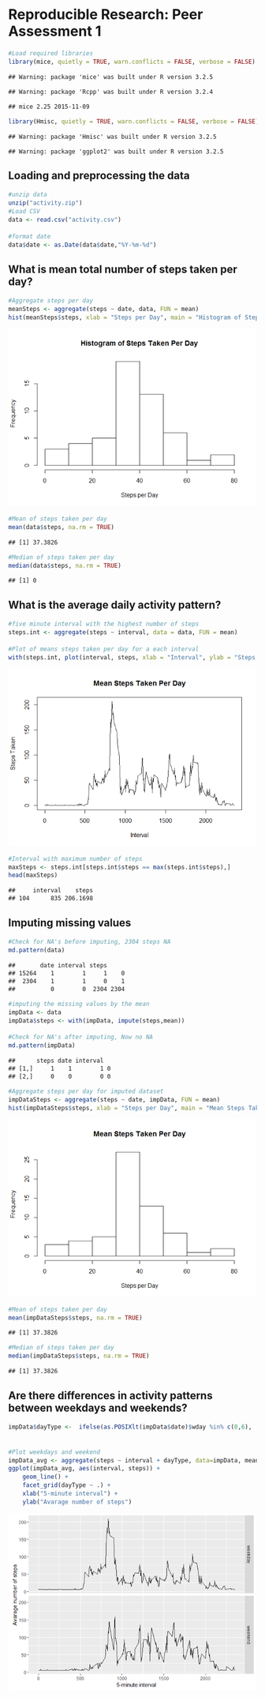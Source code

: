# Reproducible Research: Peer Assessment 1

```r
#Load required libraries
library(mice, quietly = TRUE, warn.conflicts = FALSE, verbose = FALSE)
```

```
## Warning: package 'mice' was built under R version 3.2.5
```

```
## Warning: package 'Rcpp' was built under R version 3.2.4
```

```
## mice 2.25 2015-11-09
```

```r
library(Hmisc, quietly = TRUE, warn.conflicts = FALSE, verbose = FALSE)
```

```
## Warning: package 'Hmisc' was built under R version 3.2.5
```

```
## Warning: package 'ggplot2' was built under R version 3.2.5
```


## Loading and preprocessing the data


```r
#unzip data
unzip("activity.zip")
#Load CSV
data <- read.csv("activity.csv")

#format date
data$date <- as.Date(data$date,"%Y-%m-%d")
```
## What is mean total number of steps taken per day?

```r
#Aggregate steps per day
meanSteps <- aggregate(steps ~ date, data, FUN = mean)
hist(meanSteps$steps, xlab = "Steps per Day", main = "Histogram of Steps Taken Per Day")
```

![](PA1_SanJames_files/figure-html/unnamed-chunk-3-1.png)

```r
#Mean of steps taken per day
mean(data$steps, na.rm = TRUE)
```

```
## [1] 37.3826
```

```r
#Median of steps taken per day
median(data$steps, na.rm = TRUE)
```

```
## [1] 0
```
## What is the average daily activity pattern?

```r
#five minute interval with the highest number of steps
steps.int <- aggregate(steps ~ interval, data = data, FUN = mean)

#Plot of means steps taken per day for a each interval
with(steps.int, plot(interval, steps, xlab = "Interval", ylab = "Steps Taken", main = "Mean Steps Taken Per Day", type = "l"))
```

![](PA1_SanJames_files/figure-html/unnamed-chunk-4-1.png)

```r
#Interval with maximum number of steps
maxSteps <- steps.int[steps.int$steps == max(steps.int$steps),]
head(maxSteps)
```

```
##     interval    steps
## 104      835 206.1698
```

## Imputing missing values

```r
#Check for NA's before imputing, 2304 steps NA
md.pattern(data)
```

```
##       date interval steps     
## 15264    1        1     1    0
##  2304    1        1     0    1
##          0        0  2304 2304
```

```r
#imputing the missing values by the mean
impData <- data
impData$steps <- with(impData, impute(steps,mean))

#Check for NA's after imputing, Now no NA
md.pattern(impData)
```

```
##      steps date interval  
## [1,]     1    1        1 0
## [2,]     0    0        0 0
```

```r
#Aggregate steps per day for imputed dataset
impDataSteps <- aggregate(steps ~ date, impData, FUN = mean)
hist(impDataSteps$steps, xlab = "Steps per Day", main = "Mean Steps Taken Per Day")
```

![](PA1_SanJames_files/figure-html/unnamed-chunk-5-1.png)

```r
#Mean of steps taken per day
mean(impDataSteps$steps, na.rm = TRUE)
```

```
## [1] 37.3826
```

```r
#Median of steps taken per day
median(impDataSteps$steps, na.rm = TRUE)
```

```
## [1] 37.3826
```


## Are there differences in activity patterns between weekdays and weekends?

```r
impData$dayType <-  ifelse(as.POSIXlt(impData$date)$wday %in% c(0,6), 'weekend', 'weekday')


#Plot weekdays and weekend
impData_avg <- aggregate(steps ~ interval + dayType, data=impData, mean)
ggplot(impData_avg, aes(interval, steps)) + 
    geom_line() + 
    facet_grid(dayType ~ .) +
    xlab("5-minute interval") + 
    ylab("Avarage number of steps")
```

![](PA1_SanJames_files/figure-html/unnamed-chunk-6-1.png)

